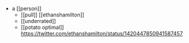 - a [[person]]
	- [[pull]] [[ethanshamilton]]
	- [[underrated]] 
	- [[potato optimal]] https://twitter.com/ethanshamilton/status/1420447850941587457